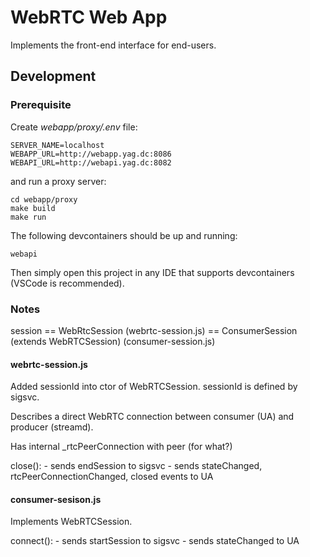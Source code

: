 # WebRTC Web App

Implements the front-end interface for end-users.

## Development

### Prerequisite

Create *webapp/proxy/.env* file:

    SERVER_NAME=localhost
    WEBAPP_URL=http://webapp.yag.dc:8086
    WEBAPI_URL=http://webapi.yag.dc:8082

and run a proxy server:

    cd webapp/proxy
    make build
    make run

The following devcontainers should be up and running:

    webapi

Then simply open this project in any IDE that supports devcontainers (VSCode is recommended).

### Notes

session == WebRtcSession (webrtc-session.js) == ConsumerSession (extends WebRTCSession) (consumer-session.js)

#### webrtc-session.js

Added sessionId into ctor of WebRTCSession. sessionId is defined by sigsvc.

Describes a direct WebRTC connection between consumer (UA) and producer (streamd).

Has internal _rtcPeerConnection with peer (for what?)

close():
    - sends endSession to sigsvc
    - sends stateChanged, rtcPeerConnectionChanged, closed events to UA

#### consumer-sesison.js

Implements WebRTCSession.

connect():
    - sends startSession to sigsvc
    - sends stateChanged to UA

